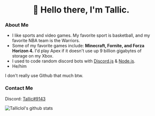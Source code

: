 <h1 align="center">👋 Hello there, I'm Tallic.</h1>

### About Me
- I like sports and video games. My favorite sport is basketball, and my favorite NBA team is the Warriors. 
- Some of my favorite games include: **Minecraft, Fornite, and Forza Horizon 4.** I'd play Apex if it doesn't use up 9 billion gigabytes of storage on my Xbox.
- I used to code random discord bots with [Discord.js](https://discord.js.org/#/) & [Node.js](https://nodejs.org/en/).
- He/him

I don't really use Github that much btw.


### Contact Me
Discord: [Tallic#9143](https://discord.com/users/817123942774210611)

  

![Talliclol's github stats](https://github-readme-stats.vercel.app/api?username=Talliclol&show_icons=true&hide_border=true&theme=dark)

</details>
